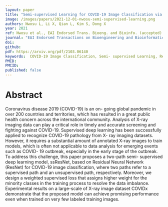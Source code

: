```yaml
---
layout: paper
title: "Semi-supervised Learning for COVID-19 Image Classification via ResNet"
image: /images/papers/2021-12-01-nwosu-semi-supervised-learning.png
authors: Nwosu L, Li X, Qian L, Kim S, Dong X
year: 2021
ref: Nwosu et al., EAI Endorsed Trans. Bioeng. and Bioinfo. (accepted)
journal: "EAI Endorsed Transactions on Bioengineering and Bioinformatics"
doi: 
github:
pdf: https://arxiv.org/pdf/2103.06140
keywords:  COVID-19 Image Classification, Semi- supervised Learning, Residual Neural Network, Joint Optimization, Data Imbalance
PMID: 
PMCID: 
published: false
---
```


# Abstract

Coronavirus disease 2019 (COVID-19) is an on- going global pandemic in over 200 countries and territories, which has resulted in a great public health concern across the international community. Analysis of X-ray imaging data can play a critical role in timely and accurate screening and fighting against COVID-19. Supervised deep learning has been successfully applied to recognize COVID-19 pathology from X- ray imaging datasets. However, it requires a substantial amount of annotated X-ray images to train models, which is often not applicable to data analysis for emerging events such as COVID- 19 outbreak, especially in the early stage of the outbreak. To address this challenge, this paper proposes a two-path semi- supervised deep learning model, ssResNet, based on Residual Neural Network (ResNet) for COVID-19 image classification, where two paths refer to a supervised path and an unsupervised path, respectively. Moreover, we design a weighted supervised loss that assigns higher weight for the minority classes in the training process to resolve the data imbalance. Experimental results on a large-scale of X-ray image dataset COVIDx demonstrate that the proposed model can achieve promising performance even when trained on very few labeled training images.


